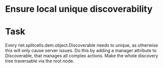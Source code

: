 # Ensure local unique discoverability
# Task
Every net.splitcells.dem.object.Discoverable needs to unique,
as otherwise this will only cause server issues.
Do this by adding a manager attribute to Discoverable,
that manages all complex actions.
Make the whole discovery tree traversable via the root node.